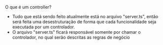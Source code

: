 O que é um controller?

 - Tudo que está sendo feito atualmente está no arquivo "server.ts", então será feita uma desestruturação de forma que cada funcionalidade seja executada por um controlador.
 - O arquivo "server.ts" ficará responsável somente por chamar o controlador, no qual serão descritas as regras de negócio